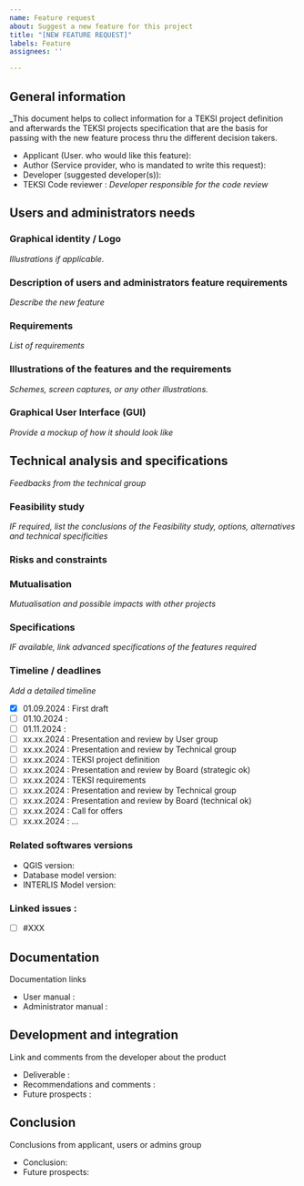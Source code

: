 ```yaml
---
name: Feature request
about: Suggest a new feature for this project
title: "[NEW FEATURE REQUEST]"
labels: Feature
assignees: ''

---
```


## General information
_This document helps to collect information for a TEKSI project definition and afterwards the TEKSI projects specification that are the basis for passing with the new feature process thru the different decision takers.

- Applicant (User. who would like this feature):
- Author (Service provider, who is mandated to write this request):
- Developer (suggested developer(s)):
- TEKSI Code reviewer : _Developer responsible for the code review_


## Users and administrators needs

### Graphical identity / Logo

_Illustrations if applicable._

### Description of users and administrators feature requirements

_Describe the new feature_

### Requirements

_List of requirements_

### Illustrations of the features and the requirements

_Schemes, screen captures, or any other illustrations._

### Graphical User Interface (GUI)

_Provide a mockup of how it should look like_

## Technical analysis and specifications

_Feedbacks from the technical group_

### Feasibility study

_IF required, list the conclusions of the Feasibility study, options, alternatives and technical specificities_

### Risks and constraints

### Mutualisation
_Mutualisation and possible impacts with other projects_

### Specifications

_IF available, link advanced specifications of the features required_

### Timeline / deadlines
_Add a detailed timeline_

- [x] 01.09.2024 : First draft
- [ ] 01.10.2024 :
- [ ] 01.11.2024 :
- [ ] xx.xx.2024 : Presentation and review by User group
- [ ] xx.xx.2024 : Presentation and review by Technical group
- [ ] xx.xx.2024 : TEKSI project definition
- [ ] xx.xx.2024 : Presentation and review by Board (strategic ok)
- [ ] xx.xx.2024 : TEKSI requirements
- [ ] xx.xx.2024 : Presentation and review by Technical group
- [ ] xx.xx.2024 : Presentation and review by Board (technical ok)
- [ ] xx.xx.2024 : Call for offers
- [ ] xx.xx.2024 : ...

### Related softwares versions

- QGIS version:
- Database model version:
- INTERLIS Model version:

### Linked issues :
- [ ] #XXX

## Documentation

Documentation links
- User manual :
- Administrator manual :

## Development and integration

Link and comments from the developer about the product

- Deliverable :
- Recommendations and comments :
- Future prospects :

## Conclusion

Conclusions from applicant, users or admins group

- Conclusion:
- Future prospects:
